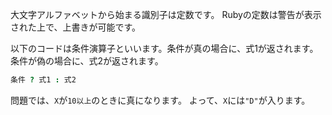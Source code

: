 大文字アルファベットから始まる識別子は定数です。
Rubyの定数は警告が表示された上で、上書きが可能です。

以下のコードは条件演算子といいます。条件が真の場合に、式1が返されます。条件が偽の場合に、式2が返されます。

```ruby
条件 ? 式1 : 式2
```

問題では、`X`が`10以上`のときに真になります。
よって、`X`には`"D"`が入ります。
